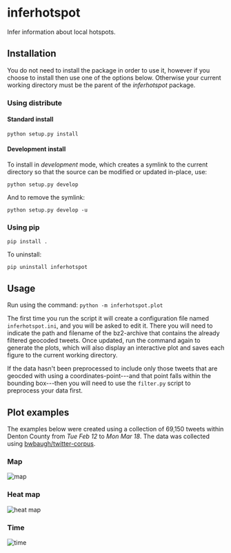 inferhotspot
============

Infer information about local hotspots.

Installation
------------

You do not need to install the package in order to use it, however if
you choose to install then use one of the options below. Otherwise your
current working directory must be the parent of the *inferhotspot*
package.

### Using distribute

#### Standard install

`python setup.py install`

#### Development install

To install in *development* mode, which creates a symlink to the current
directory so that the source can be modified or updated in-place, use:

`python setup.py develop`

And to remove the symlink:

`python setup.py develop -u`

### Using pip

`pip install .`

To uninstall:

`pip uninstall inferhotspot`

Usage
-----

Run using the command: `python -m inferhotspot.plot`

The first time you run the script it will create a configuration file
named `inferhotspot.ini`, and you will be asked to edit it. There you
will need to indicate the path and filename of the bz2-archive that
contains the already filtered geocoded tweets. Once updated, run the
command again to generate the plots, which will also display an
interactive plot and saves each figure to the current working directory.

If the data hasn't been preprocessed to include only those tweets that
are geocded with using a coordinates-point---and that point falls within
the bounding box---then you will need to use the `filter.py` script to
preprocess your data first.

Plot examples
-------------

The examples below were created using a collection of 69,150 tweets
within Denton County from *Tue Feb 12* to *Mon Mar 18*. The data was
collected using [bwbaugh/twitter-corpus][].

### Map

![map][]

### Heat map

![heat map][]

### Time

![time][]

  [bwbaugh/twitter-corpus]: https://github.com/bwbaugh/twitter-corpus
  [map]: http://s23.postimg.org/9j63tpl7v/map.png
  [heat map]: http://s8.postimg.org/48vg5s1ed/heatmap.png
  [time]: http://s24.postimg.org/sluzx4jhx/time.png
